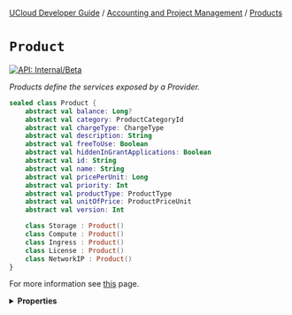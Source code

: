 [UCloud Developer Guide](/docs/developer-guide/README.md) / [Accounting and Project Management](/docs/developer-guide/accounting-and-projects/README.md) / [Products](/docs/developer-guide/accounting-and-projects/products.md)

# `Product`


[![API: Internal/Beta](https://img.shields.io/static/v1?label=API&message=Internal/Beta&color=red&style=flat-square)](/docs/developer-guide/core/api-conventions.md)


_Products define the services exposed by a Provider._

```kotlin
sealed class Product {
    abstract val balance: Long?
    abstract val category: ProductCategoryId
    abstract val chargeType: ChargeType
    abstract val description: String
    abstract val freeToUse: Boolean
    abstract val hiddenInGrantApplications: Boolean
    abstract val id: String
    abstract val name: String
    abstract val pricePerUnit: Long
    abstract val priority: Int
    abstract val productType: ProductType
    abstract val unitOfPrice: ProductPriceUnit
    abstract val version: Int

    class Storage : Product()
    class Compute : Product()
    class Ingress : Product()
    class License : Product()
    class NetworkIP : Product()
}
```
For more information see [this](/docs/developer-guide/accounting-and-projects/products.md) page.

<details>
<summary>
<b>Properties</b>
</summary>

<details>
<summary>
<code>balance</code>: <code><code><a href='https://kotlinlang.org/api/latest/jvm/stdlib/kotlin/-long/'>Long</a>?</code></code> Included only with certain endpoints which support `includeBalance`
</summary>





</details>

<details>
<summary>
<code>category</code>: <code><code><a href='#productcategoryid'>ProductCategoryId</a></code></code> The category groups similar products together, it also defines which provider owns the product
</summary>





</details>

<details>
<summary>
<code>chargeType</code>: <code><code><a href='#chargetype'>ChargeType</a></code></code> The category of payment model. Used in combination with unitOfPrice to create a complete payment model.
</summary>





</details>

<details>
<summary>
<code>description</code>: <code><code><a href='https://kotlinlang.org/api/latest/jvm/stdlib/kotlin/-string/'>String</a></code></code> A short (single-line) description of the Product
</summary>





</details>

<details>
<summary>
<code>freeToUse</code>: <code><code><a href='https://kotlinlang.org/api/latest/jvm/stdlib/kotlin/-boolean/'>Boolean</a></code></code> Indicates that a Wallet is not required to use this Product
</summary>



Under normal circumstances, a `Wallet`  is always required. This is required even if a `Product` 
has a `pricePerUnit` of 0. If `freeToUse = true` then the Wallet requirement is dropped.


</details>

<details>
<summary>
<code>hiddenInGrantApplications</code>: <code><code><a href='https://kotlinlang.org/api/latest/jvm/stdlib/kotlin/-boolean/'>Boolean</a></code></code> Flag to indicate that this Product is not publicly available
</summary>



⚠️ WARNING: This doesn't make the `Product`  secret. In only hides the `Product`  from the grant
system's UI.


</details>

<details>
<summary>
<code>id</code>: <code><code><a href='https://kotlinlang.org/api/latest/jvm/stdlib/kotlin/-string/'>String</a></code></code>
</summary>

[![Deprecated: Yes](https://img.shields.io/static/v1?label=Deprecated&message=Yes&color=red&style=flat-square)](/docs/developer-guide/core/api-conventions.md)



</details>

<details>
<summary>
<code>name</code>: <code><code><a href='https://kotlinlang.org/api/latest/jvm/stdlib/kotlin/-string/'>String</a></code></code> A unique name associated with this Product
</summary>





</details>

<details>
<summary>
<code>pricePerUnit</code>: <code><code><a href='https://kotlinlang.org/api/latest/jvm/stdlib/kotlin/-long/'>Long</a></code></code> The price of a single unit in a single period
</summary>



For more information go 
[here](/docs/developer-guide/accounting-and-projects/products.md#understanding-the-price).


</details>

<details>
<summary>
<code>priority</code>: <code><code><a href='https://kotlinlang.org/api/latest/jvm/stdlib/kotlin/-int/'>Int</a></code></code> A integer used for changing the order in which products are displayed (ascending order)
</summary>





</details>

<details>
<summary>
<code>productType</code>: <code><code><a href='#producttype'>ProductType</a></code></code> Classifier used to explain the type of Product
</summary>





</details>

<details>
<summary>
<code>unitOfPrice</code>: <code><code><a href='#productpriceunit'>ProductPriceUnit</a></code></code> The unit of price. Used in combination with chargeType to create a complete payment model.
</summary>





</details>

<details>
<summary>
<code>version</code>: <code><code><a href='https://kotlinlang.org/api/latest/jvm/stdlib/kotlin/-int/'>Int</a></code></code> A version number for this Product, managed by UCloud
</summary>





</details>



</details>



